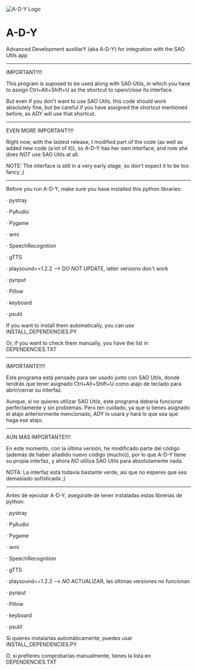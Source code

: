 ![A-D-Y Logo](https://i.ibb.co/FXgH2G3/LOGO-ADY.png)
# A-D-Y
Advanced Development auxiliarY (aka A-D-Y) for integration with the SAO Utils app

-------------------------------------------------------------------------------------------------------------------

IMPORTANT!!!!

This program is suposed to be used along with SAO Utils, in which you have to assign Ctrl+Alt+Shift+U as
the shortcut to open/close its interface.

But even if you don't want to use SAO Utils, this code should work absolutely fine, but be careful if you have
assigned the shortcut mentioned before, as ADY will use that shortcut.

-------------------------------------------------------------------------------------------------------------------

EVEN MORE IMPORTANT!!!!

Right now, with the lastest release, I modified part of the code (as well as added new code (a lot of it)), so A-D-Y 
has her own interface, and now she does *NOT* use SAO Utils at all.

NOTE: The interface is still in a very early stage, so don't expect it to be too fancy ;)

-------------------------------------------------------------------------------------------------------------------

Before you run A-D-Y, make sure you have installed this python libraries:

· pystray

· PyAudio

· Pygame

· wmi

· SpeechRecognition

· gTTS

· playsound==1.2.2 --> DO *NOT* UPDATE, latter versions don't work

· pynput

· Pillow

· keyboard

· psutil

If you want to install them automatically, you can use INSTALL_DEPENDENCIES.PY

Or, if you want to check them manually, you have the list in DEPENDENCIES.TXT

-------------------------------------------------------------------------------------------------------------------

IMPORTANTE!!!!

Este programa está pensado para ser usado junto con SAO Utils, donde tendrás que tener asignado Ctrl+Alt+Shift+U
como atajo de teclado para abrir/cerrar su interfaz.

Aunque, si no quieres utilizar SAO Utils, este programa debería funcionar perfectamente y sin problemas. Pero
ten cuidado, ya que si tienes asignado el atajo anteriormente mencionado, ADY lo usará y hará lo que sea que haga ese
atajo.

-------------------------------------------------------------------------------------------------------------------

AÚN MÁS IMPORTANTE!!!!

En este momento, con la última versión, he modificado parte del código (además de haber añadido nuevo código (mucho)), 
por lo que A-D-Y tiene su propia interfaz, y ahora *NO* utiliza SAO Utils para absolutamente nada.

NOTA: La interfaz está todavía bastante verde, así que no esperes que sea demasiado sofisticada ;)

-------------------------------------------------------------------------------------------------------------------

Antes de ejecutar A-D-Y, asegúrate de tener instaladas estas librerías de python:

· pystray

· PyAudio

· Pygame

· wmi

· SpeechRecognition

· gTTS

· playsound==1.2.2 --> *NO* ACTUALIZAR, las últimas versiones no funcionan

· pynput

· Pillow

· keyboard

· psutil

Si quieres instalarlas automáticamente, puedes usar INSTALL_DEPENDENCIES.PY

O, si prefieres comprobarlas manualmente, tienes la lista en DEPENDENCIES.TXT
